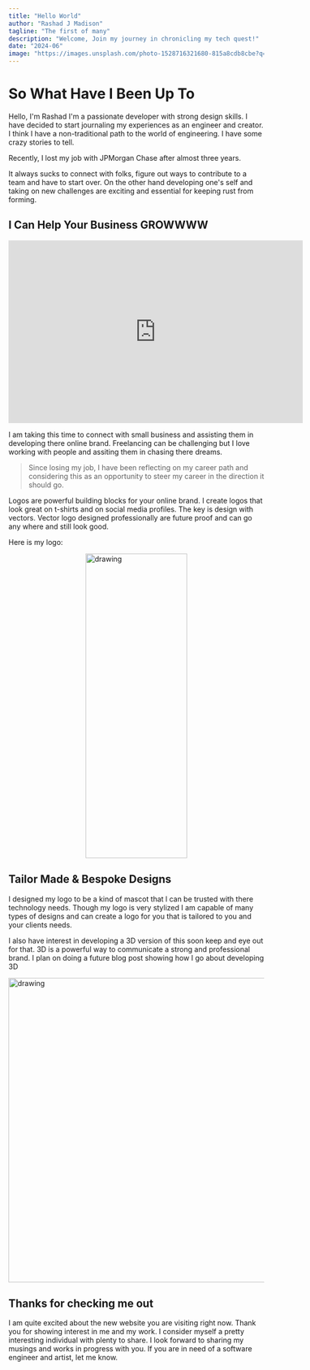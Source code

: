 ```yaml
---
title: "Hello World"
author: "Rashad J Madison"
tagline: "The first of many"
description: "Welcome, Join my journey in chronicling my tech quest!"
date: "2024-06"
image: "https://images.unsplash.com/photo-1528716321680-815a8cdb8cbe?q=80&w=2565&auto=format&fit=crop&ixlib=rb-4.0.3&ixid=M3wxMjA3fDB8MHxwaG90by1wYWdlfHx8fGVufDB8fHx8fA%3D%3D"
---
```


# So What Have I Been Up To
Hello, I'm Rashad I'm a passionate developer with strong design skills. I have decided to start journaling my experiences as an engineer and creator. I think I have a non-traditional path to the world of engineering. I have some crazy stories to tell.

 
Recently, I lost my job with JPMorgan Chase after almost three years.

It always sucks to connect with folks, figure out ways to contribute to a team and have to start over. On the other hand developing one's self and taking on new challenges are exciting and essential for keeping rust from forming.

## I Can Help Your Business GROWWWW
<iframe src="https://giphy.com/embed/XjGC8GC1Y8ILe" width="580" height="360" style="" frameBorder="0" class="giphy-embed" allowFullScreen></iframe><p><a href="https://giphy.com/gifs/television-90s-XjGC8GC1Y8ILe"></a></p>

I am taking this time to connect with small business and assisting them in developing there online brand. Freelancing can be challenging but I love working with people and assiting them in chasing there dreams.
  
> Since losing my job, I have been reflecting on my career path and considering this as an opportunity to steer my career in the direction it should go.



Logos are powerful building blocks for your online brand. I create logos that look great on t-shirts and on social media profiles. The key is design with vectors. Vector logo designed professionally are future proof and can go any where and still look good. 

  

Here is my logo:

<img src="https://rashad-madison-images.s3.us-east-2.amazonaws.com/rashad_logo.svg" alt="drawing" width="200" height="600" style="display: block; margin: 0 auto"/>

## Tailor Made & Bespoke Designs

I designed my logo to be a kind of mascot that l can be trusted with there technology needs. Though my logo is very stylized I am capable of many types of designs and can create a logo for you that is tailored to you and your clients needs.
  

I also have interest in developing a 3D version of this soon keep and eye out for that. 3D is a powerful way to communicate a strong and professional brand. I plan on doing a future blog post showing how I go about developing 3D 

<img src="https://images.unsplash.com/photo-1517292987719-0369a794ec0f?q=80&w=4074&auto=format&fit=crop&ixlib=rb-4.0.3&ixid=M3wxMjA3fDB8MHxwaG90by1wYWdlfHx8fGVufDB8fHx8fA%3D%3D" alt="drawing" width="800" height="600" style="display: block; margin: 0 auto"/>

## Thanks for checking me out 

I am quite excited about the new website you are visiting right now. Thank you for showing interest in me and my work. I consider myself a pretty interesting individual with plenty to share. I look forward to sharing my musings and works in progress with you. If you are in need of a software engineer and artist, let me know.

